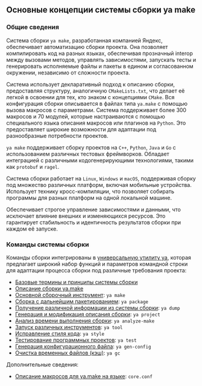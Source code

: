 ## Основные концепции системы сборки ya make

### Общие сведения
Система сборки `ya make`, разработанная компанией Яндекс, обеспечивает автоматизацию сборки проекта. 
Она позволяет компилировать код на разных языках, обеспечивая прозначный interop между вызовами методов, управлять зависимостями, запускать тесты и генерировать исполняемые файлы и пакеты в едином и согласованном окружении, независимо от сложности проекта.

Система использует декларативный подход к описанию сборки, предоставляя структуру, аналогичную `CMakeLists.txt`, что делает её легкой в освоении для тех, кто знаком с концепциями `CMake`.
Вся конфигурация сборки описывается в файлах типа `ya.make` с помощью вызова макросов с параметрами. 
Система поддерживает более 300 макросов и 70 модулей, которые настраиваются с помощью специального языка описания макросов или плагинов на `Python`.
Это предоставляет широкие возможности для адаптации под разнообразные потребности проектов.

`ya make` поддерживает сборку проектов на `C++`, `Python`, `Java` и `Go` с использованием различных тестовых фреймворков. 
Обладает интеграцией с различными кодогенерирующими технологиями, такими как `protobuf` и `ragel`.

Система сборки работает на `Linux`, `Windows` и `macOS`, поддерживая сборку под множество различных платформ, включая мобильные устройства. 
Использует технику кросс-компиляции, что позволяет собирать программы для разных платформ на одной локальной машине.

Обеспечивает строгое управление зависимостями и данными, что исключает влияние внешних и изменяющихся ресурсов. 
Это гарантирует стабильность и идентичность результатов сборки при каждом её запуске.

### Команды системы сборки

Команды сборки интегрированы в [универсальную утилиту ya](COMMAND.md), которая предлагает широкий набор функций и параметров командной строки для адаптации процесса сборки под различные требования проекта:

- [Базовые термины и принципы системы сборки](ya_make_principle.md)
- [Описание сборки ya.make](ya_make_yamake.md)
- [Основной сборочный инструмент](ya_make.md): `ya make`
- [Сборка с дальнейшим пакетированием](package.md): `ya package`
- [Получение различной информации из системы сборки](ya_dump.md): `ya dump`
- [Генерация и модификация описания сборки](project.md): `ya project`
- [Анализ времени выполнения сборки](analyze_make.md): `ya analyze-make`
- [Запуск различных инструментов](tool.md): `ya tool`
- [Исправление стиля кода](style.md): `ya style`
- [Тестирование программных проектов](test.md): `ya test`
- [Генерация конфигурационного файла](gen-config.md): `ya gen-config`
- [Очистка временных файлов (кэш)](gc.md): `ya gc`

Дополнительные сведения:
- [Описание макросов для ya.make на языке](coreconf.md): `core.conf`






